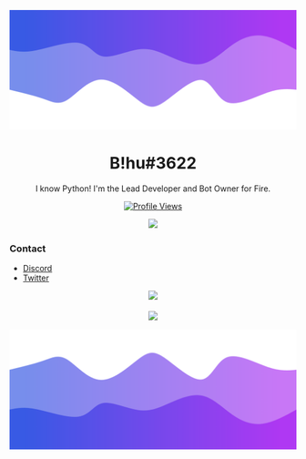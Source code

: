 ![Header](./header.png)

<h1 align="center">B!hu#3622</h1>
<p align="center">I know Python! I'm the Lead Developer and Bot Owner for Fire.</p>
<a href="https://github.com/Blhu185">
  <p align="center">
    <img src="https://komarev.com/ghpvc/?username=Blhu185" alt="Profile Views">
  </p>
</a>

<p align="center">
  <img src="https://github-readme-stats.vercel.app/api/?username=Blhu185&title_color=4F8CC9&text_color=9f9f9f&show_icons=true&bg_color=00000000&hide_border=true&icon_color=4F8CC9&hide_title=true&count_private=true" />
</p>

### Contact

- [Discord](https://discord.com/users/776224618516054036)
- [Twitter](https://twitter.com/ManagerBlhu)

<p align="center">
  <img src="https://discord.c99.nl/widget/theme-4/776224618516054036.png" />
  <br />
  <br />
  <img src="https://github-profile-trophy.vercel.app/?username=Blhu185&theme=nord&margin-w=15&margin-h=1&column=6" />
</p>

![Footer](./footer.png)
